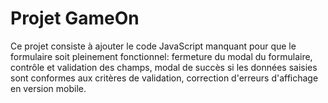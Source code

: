# Projet GameOn
Ce projet consiste à ajouter le code JavaScript manquant pour que le formulaire soit pleinement fonctionnel: 
fermeture du modal du formulaire, contrôle et validation des champs, modal de succès si les données saisies sont conformes 
aux critères de validation, correction d'erreurs d'affichage en version mobile.